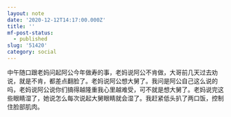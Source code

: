 ```yaml
---
layout: note
date: '2020-12-12T14:17:00.000Z'
title: ''
mf-post-status:
  - published
slug: '51420'
category: social
---
```

中午随口跟老妈问起阿公今年做寿的事，老妈说阿公不肯做，大哥前几天过去劝说，就是不肯，都差点翻脸了。老妈说阿公想大舅了。我问是阿公自己这么说的吗，老妈说阿公说你们搞得越隆重我心里越难受，可不就是想大舅了。老妈说完这些眼睛湿了，她说怎么每次说起大舅眼睛就会湿了。我赶紧低头扒了两口饭，控制住脸部肌肉。
